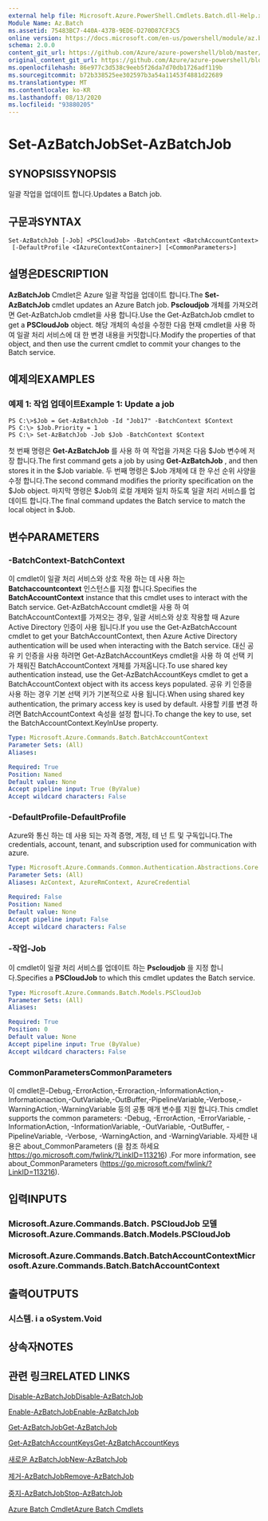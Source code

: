 ```yaml
---
external help file: Microsoft.Azure.PowerShell.Cmdlets.Batch.dll-Help.xml
Module Name: Az.Batch
ms.assetid: 75483BC7-440A-437B-9EDE-D270D87CF3C5
online version: https://docs.microsoft.com/en-us/powershell/module/az.batch/set-azbatchjob
schema: 2.0.0
content_git_url: https://github.com/Azure/azure-powershell/blob/master/src/Batch/Batch/help/Set-AzBatchJob.md
original_content_git_url: https://github.com/Azure/azure-powershell/blob/master/src/Batch/Batch/help/Set-AzBatchJob.md
ms.openlocfilehash: 86e977c3d538c9eeb5f26da7d70db1726adf119b
ms.sourcegitcommit: b72b338525ee302597b3a54a11453f4881d22689
ms.translationtype: MT
ms.contentlocale: ko-KR
ms.lasthandoff: 08/13/2020
ms.locfileid: "93880205"
---
```

# <span data-ttu-id="f27db-101">Set-AzBatchJob</span><span class="sxs-lookup"><span data-stu-id="f27db-101">Set-AzBatchJob</span></span>

## <span data-ttu-id="f27db-102">SYNOPSIS</span><span class="sxs-lookup"><span data-stu-id="f27db-102">SYNOPSIS</span></span>
<span data-ttu-id="f27db-103">일괄 작업을 업데이트 합니다.</span><span class="sxs-lookup"><span data-stu-id="f27db-103">Updates a Batch job.</span></span>

## <span data-ttu-id="f27db-104">구문과</span><span class="sxs-lookup"><span data-stu-id="f27db-104">SYNTAX</span></span>

```
Set-AzBatchJob [-Job] <PSCloudJob> -BatchContext <BatchAccountContext>
 [-DefaultProfile <IAzureContextContainer>] [<CommonParameters>]
```

## <span data-ttu-id="f27db-105">설명은</span><span class="sxs-lookup"><span data-stu-id="f27db-105">DESCRIPTION</span></span>
<span data-ttu-id="f27db-106">**AzBatchJob** Cmdlet은 Azure 일괄 작업을 업데이트 합니다.</span><span class="sxs-lookup"><span data-stu-id="f27db-106">The **Set-AzBatchJob** cmdlet updates an Azure Batch job.</span></span>
<span data-ttu-id="f27db-107">**Pscloudjob** 개체를 가져오려면 Get-AzBatchJob cmdlet을 사용 합니다.</span><span class="sxs-lookup"><span data-stu-id="f27db-107">Use the Get-AzBatchJob cmdlet to get a **PSCloudJob** object.</span></span>
<span data-ttu-id="f27db-108">해당 개체의 속성을 수정한 다음 현재 cmdlet을 사용 하 여 일괄 처리 서비스에 대 한 변경 내용을 커밋합니다.</span><span class="sxs-lookup"><span data-stu-id="f27db-108">Modify the properties of that object, and then use the current cmdlet to commit your changes to the Batch service.</span></span>

## <span data-ttu-id="f27db-109">예제의</span><span class="sxs-lookup"><span data-stu-id="f27db-109">EXAMPLES</span></span>

### <span data-ttu-id="f27db-110">예제 1: 작업 업데이트</span><span class="sxs-lookup"><span data-stu-id="f27db-110">Example 1: Update a job</span></span>
```
PS C:\>$Job = Get-AzBatchJob -Id "Job17" -BatchContext $Context
PS C:\> $Job.Priority = 1
PS C:\> Set-AzBatchJob -Job $Job -BatchContext $Context
```

<span data-ttu-id="f27db-111">첫 번째 명령은 **Get-AzBatchJob** 를 사용 하 여 작업을 가져온 다음 $Job 변수에 저장 합니다.</span><span class="sxs-lookup"><span data-stu-id="f27db-111">The first command gets a job by using **Get-AzBatchJob** , and then stores it in the $Job variable.</span></span>
<span data-ttu-id="f27db-112">두 번째 명령은 $Job 개체에 대 한 우선 순위 사양을 수정 합니다.</span><span class="sxs-lookup"><span data-stu-id="f27db-112">The second command modifies the priority specification on the $Job object.</span></span>
<span data-ttu-id="f27db-113">마지막 명령은 $Job의 로컬 개체와 일치 하도록 일괄 처리 서비스를 업데이트 합니다.</span><span class="sxs-lookup"><span data-stu-id="f27db-113">The final command updates the Batch service to match the local object in $Job.</span></span>

## <span data-ttu-id="f27db-114">변수</span><span class="sxs-lookup"><span data-stu-id="f27db-114">PARAMETERS</span></span>

### <span data-ttu-id="f27db-115">-BatchContext</span><span class="sxs-lookup"><span data-stu-id="f27db-115">-BatchContext</span></span>
<span data-ttu-id="f27db-116">이 cmdlet이 일괄 처리 서비스와 상호 작용 하는 데 사용 하는 **Batchaccountcontext** 인스턴스를 지정 합니다.</span><span class="sxs-lookup"><span data-stu-id="f27db-116">Specifies the **BatchAccountContext** instance that this cmdlet uses to interact with the Batch service.</span></span>
<span data-ttu-id="f27db-117">Get-AzBatchAccount cmdlet을 사용 하 여 BatchAccountContext를 가져오는 경우, 일괄 서비스와 상호 작용할 때 Azure Active Directory 인증이 사용 됩니다.</span><span class="sxs-lookup"><span data-stu-id="f27db-117">If you use the Get-AzBatchAccount cmdlet to get your BatchAccountContext, then Azure Active Directory authentication will be used when interacting with the Batch service.</span></span> <span data-ttu-id="f27db-118">대신 공유 키 인증을 사용 하려면 Get-AzBatchAccountKeys cmdlet을 사용 하 여 선택 키가 채워진 BatchAccountContext 개체를 가져옵니다.</span><span class="sxs-lookup"><span data-stu-id="f27db-118">To use shared key authentication instead, use the Get-AzBatchAccountKeys cmdlet to get a BatchAccountContext object with its access keys populated.</span></span> <span data-ttu-id="f27db-119">공유 키 인증을 사용 하는 경우 기본 선택 키가 기본적으로 사용 됩니다.</span><span class="sxs-lookup"><span data-stu-id="f27db-119">When using shared key authentication, the primary access key is used by default.</span></span> <span data-ttu-id="f27db-120">사용할 키를 변경 하려면 BatchAccountContext 속성을 설정 합니다.</span><span class="sxs-lookup"><span data-stu-id="f27db-120">To change the key to use, set the BatchAccountContext.KeyInUse property.</span></span>

```yaml
Type: Microsoft.Azure.Commands.Batch.BatchAccountContext
Parameter Sets: (All)
Aliases:

Required: True
Position: Named
Default value: None
Accept pipeline input: True (ByValue)
Accept wildcard characters: False
```

### <span data-ttu-id="f27db-121">-DefaultProfile</span><span class="sxs-lookup"><span data-stu-id="f27db-121">-DefaultProfile</span></span>
<span data-ttu-id="f27db-122">Azure와 통신 하는 데 사용 되는 자격 증명, 계정, 테 넌 트 및 구독입니다.</span><span class="sxs-lookup"><span data-stu-id="f27db-122">The credentials, account, tenant, and subscription used for communication with azure.</span></span>

```yaml
Type: Microsoft.Azure.Commands.Common.Authentication.Abstractions.Core.IAzureContextContainer
Parameter Sets: (All)
Aliases: AzContext, AzureRmContext, AzureCredential

Required: False
Position: Named
Default value: None
Accept pipeline input: False
Accept wildcard characters: False
```

### <span data-ttu-id="f27db-123">-작업</span><span class="sxs-lookup"><span data-stu-id="f27db-123">-Job</span></span>
<span data-ttu-id="f27db-124">이 cmdlet이 일괄 처리 서비스를 업데이트 하는 **Pscloudjob** 을 지정 합니다.</span><span class="sxs-lookup"><span data-stu-id="f27db-124">Specifies a **PSCloudJob** to which this cmdlet updates the Batch service.</span></span>

```yaml
Type: Microsoft.Azure.Commands.Batch.Models.PSCloudJob
Parameter Sets: (All)
Aliases:

Required: True
Position: 0
Default value: None
Accept pipeline input: True (ByValue)
Accept wildcard characters: False
```

### <span data-ttu-id="f27db-125">CommonParameters</span><span class="sxs-lookup"><span data-stu-id="f27db-125">CommonParameters</span></span>
<span data-ttu-id="f27db-126">이 cmdlet은-Debug,-ErrorAction,-Erroraction,-InformationAction,-Informationaction,-OutVariable,-OutBuffer,-PipelineVariable,-Verbose,-WarningAction,-WarningVariable 등의 공통 매개 변수를 지원 합니다.</span><span class="sxs-lookup"><span data-stu-id="f27db-126">This cmdlet supports the common parameters: -Debug, -ErrorAction, -ErrorVariable, -InformationAction, -InformationVariable, -OutVariable, -OutBuffer, -PipelineVariable, -Verbose, -WarningAction, and -WarningVariable.</span></span> <span data-ttu-id="f27db-127">자세한 내용은 about_CommonParameters (을 참조 하세요 https://go.microsoft.com/fwlink/?LinkID=113216) .</span><span class="sxs-lookup"><span data-stu-id="f27db-127">For more information, see about_CommonParameters (https://go.microsoft.com/fwlink/?LinkID=113216).</span></span>

## <span data-ttu-id="f27db-128">입력</span><span class="sxs-lookup"><span data-stu-id="f27db-128">INPUTS</span></span>

### <span data-ttu-id="f27db-129">Microsoft.Azure.Commands.Batch. PSCloudJob 모델</span><span class="sxs-lookup"><span data-stu-id="f27db-129">Microsoft.Azure.Commands.Batch.Models.PSCloudJob</span></span>

### <span data-ttu-id="f27db-130">Microsoft.Azure.Commands.Batch.BatchAccountContext</span><span class="sxs-lookup"><span data-stu-id="f27db-130">Microsoft.Azure.Commands.Batch.BatchAccountContext</span></span>

## <span data-ttu-id="f27db-131">출력</span><span class="sxs-lookup"><span data-stu-id="f27db-131">OUTPUTS</span></span>

### <span data-ttu-id="f27db-132">시스템. i a o</span><span class="sxs-lookup"><span data-stu-id="f27db-132">System.Void</span></span>

## <span data-ttu-id="f27db-133">상속자</span><span class="sxs-lookup"><span data-stu-id="f27db-133">NOTES</span></span>

## <span data-ttu-id="f27db-134">관련 링크</span><span class="sxs-lookup"><span data-stu-id="f27db-134">RELATED LINKS</span></span>

[<span data-ttu-id="f27db-135">Disable-AzBatchJob</span><span class="sxs-lookup"><span data-stu-id="f27db-135">Disable-AzBatchJob</span></span>](./Disable-AzBatchJob.md)

[<span data-ttu-id="f27db-136">Enable-AzBatchJob</span><span class="sxs-lookup"><span data-stu-id="f27db-136">Enable-AzBatchJob</span></span>](./Enable-AzBatchJob.md)

[<span data-ttu-id="f27db-137">Get-AzBatchJob</span><span class="sxs-lookup"><span data-stu-id="f27db-137">Get-AzBatchJob</span></span>](./Get-AzBatchJob.md)

[<span data-ttu-id="f27db-138">Get-AzBatchAccountKeys</span><span class="sxs-lookup"><span data-stu-id="f27db-138">Get-AzBatchAccountKeys</span></span>](./Get-AzBatchAccountKey.md)

[<span data-ttu-id="f27db-139">새로운 AzBatchJob</span><span class="sxs-lookup"><span data-stu-id="f27db-139">New-AzBatchJob</span></span>](./New-AzBatchJob.md)

[<span data-ttu-id="f27db-140">제거-AzBatchJob</span><span class="sxs-lookup"><span data-stu-id="f27db-140">Remove-AzBatchJob</span></span>](./Remove-AzBatchJob.md)

[<span data-ttu-id="f27db-141">중지-AzBatchJob</span><span class="sxs-lookup"><span data-stu-id="f27db-141">Stop-AzBatchJob</span></span>](./Stop-AzBatchJob.md)

[<span data-ttu-id="f27db-142">Azure Batch Cmdlet</span><span class="sxs-lookup"><span data-stu-id="f27db-142">Azure Batch Cmdlets</span></span>](/powershell/module/az.batch)


